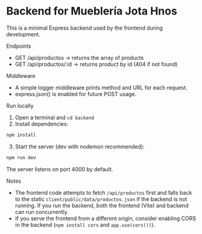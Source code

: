 # Backend for Mueblería Jota Hnos

This is a minimal Express backend used by the frontend during development.

Endpoints
- GET /api/productos -> returns the array of products
- GET /api/productos/:id -> returns product by id (404 if not found)

Middleware
- A simple logger middleware prints method and URL for each request.
- express.json() is enabled for future POST usage.

Run locally
1. Open a terminal and `cd backend`
2. Install dependencies:

```bash
npm install
```

3. Start the server (dev with nodemon recommended):

```bash
npm run dev
```

The server listens on port 4000 by default.

Notes
- The frontend code attempts to fetch `/api/productos` first and falls back to the static `client/public/data/productos.json` if the backend is not running. If you run the backend, both the frontend (Vite) and backend can run concurrently.
- If you serve the frontend from a different origin, consider enabling CORS in the backend (`npm install cors` and `app.use(cors())`).
